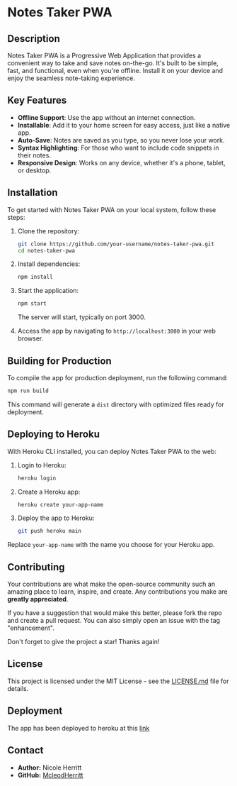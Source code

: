 # Notes Taker PWA

## Description

Notes Taker PWA is a Progressive Web Application that provides a convenient way to take and save notes on-the-go. It's built to be simple, fast, and functional, even when you're offline. Install it on your device and enjoy the seamless note-taking experience.

## Key Features

- **Offline Support**: Use the app without an internet connection.
- **Installable**: Add it to your home screen for easy access, just like a native app.
- **Auto-Save**: Notes are saved as you type, so you never lose your work.
- **Syntax Highlighting**: For those who want to include code snippets in their notes.
- **Responsive Design**: Works on any device, whether it's a phone, tablet, or desktop.

## Installation

To get started with Notes Taker PWA on your local system, follow these steps:

1. Clone the repository:
   ```sh
   git clone https://github.com/your-username/notes-taker-pwa.git
   cd notes-taker-pwa
   ```
2. Install dependencies:
   ```sh
   npm install
   ```
3. Start the application:

   ```sh
   npm start
   ```

   The server will start, typically on port 3000.

4. Access the app by navigating to `http://localhost:3000` in your web browser.

## Building for Production

To compile the app for production deployment, run the following command:

```sh
npm run build
```

This command will generate a `dist` directory with optimized files ready for deployment.

## Deploying to Heroku

With Heroku CLI installed, you can deploy Notes Taker PWA to the web:

1. Login to Heroku:
   ```sh
   heroku login
   ```
2. Create a Heroku app:
   ```sh
   heroku create your-app-name
   ```
3. Deploy the app to Heroku:
   ```sh
   git push heroku main
   ```

Replace `your-app-name` with the name you choose for your Heroku app.

## Contributing

Your contributions are what make the open-source community such an amazing place to learn, inspire, and create. Any contributions you make are **greatly appreciated**.

If you have a suggestion that would make this better, please fork the repo and create a pull request. You can also simply open an issue with the tag "enhancement".

Don't forget to give the project a star! Thanks again!

## License

This project is licensed under the MIT License - see the [LICENSE.md](LICENSE.md) file for details.

## Deployment

The app has been deployed to heroku at this [link](https://notes-taker-pwa-2440c7149494.herokuapp.com/)

## Contact

- **Author:** Nicole Herritt
- **GitHub:** [McleodHerritt](https://github.com/McleodHerritt/notes-taker-pwa)
